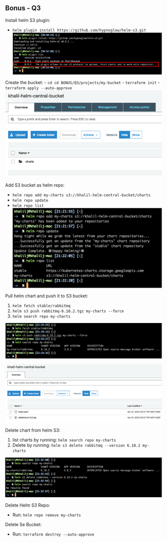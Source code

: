 ## Bonus - Q3

Install helm S3 plugin:
- ```helm plugin install https://github.com/hypnoglow/helm-s3.git```
![](../../images/s3-plugin-1.png)

Create the bucket:
    - ```cd cd BONUS/Q3/projects/my-bucket```
    - ```terraform init```
    - ```terraform apply --auto-approve```
![](../../images/helm-1.png)

Add S3 bucket as helm repo:
- ```helm repo add my-charts s3://khalil-helm-central-bucket/charts```
- ```helm repo update```
- ```helm repo list```
![](../../images/helm-2.png)
    
Pull helm chart and push it to S3 bucket:
1. ```helm fetch stable/rabbitmq```
2. ```helm s3 push rabbitmq-6.18.2.tgz my-charts --force```
3. ```helm search repo my-charts```

![](../../images/helm-3.png)

![](../../images/helm-4.png)

Delete chart from helm S3:
1. list charts by running: ```helm search repo my-charts```
2. Delete by running: ```helm s3 delete rabbitmq --version 6.18.2 my-charts```

![](../../images/helm-5.png)

Delete Helm S3 Repo:
- Run: ```helm repo remove my-charts```

Delete Se Bucket:
- Run: ```terraform destroy --auto-approve```
